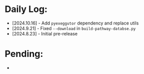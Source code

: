 # Daily Log: 
* [2024.10.16] - Add `pyexeggutor` dependency and replace utils
* [2024.9.21] - Fixed `--download` in `build-pathway-databse.py`
* [2024.8.23] - Initial pre-release

# Pending:
-